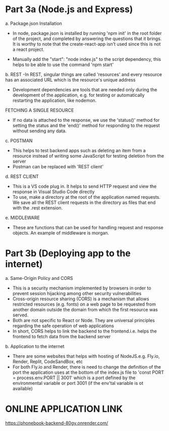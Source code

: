 # Part 3a (Node.js and Express)
a. Package.json Installation
- In node, package.json is installed by running 'npm init' in the root folder of the project, and completed by answering the questions that it brings. It is worthy to note that the create-react-app isn't used since this is not a react project.

- Manually add the  "start": "node index.js" to the script dependency, this helps to be able to use the command 'npm start'

b. REST
-In REST, singular things are called 'resources' and every resource has an associated URL which is the resource's unique address

- Development dependencies are tools that are needed only during the development of the application, e.g. for testing or automatically restarting the application, like nodemon.

FETCHING A SINGLE RESOURCE
- If no data is attached to the response, we use the 'status()' method for setting the status and the 'end()' method for responding to the request without sending any data.

c. POSTMAN
- This helps to test backend apps such as deleting an item from a resource instead of writing some JavaScript for testing deletion from the server
- Postman can be replaced with 'REST client'

d. REST CLIENT
- This is a VS code plug in. It helps to send HTTP request and view the response in Visual Studio Code directly  
- To use, make a directory at the root of the application named requests. We save all the REST client requests in the directory as files that end with the .rest extension.

e. MIDDLEWARE
- These are functions that can be used for handling request and response objects. An example of middleware is morgan.

# Part 3b (Deploying app to the internet)
a. Same-Origin Policy and CORS
- This is a security mechanism implemented by browsers in order to prevent session hijacking among other security vulnerabilities
- Cross-origin resource sharing (CORS) is a mechanism that allows restricted resources (e.g. fonts) on a web page to be requested from another domain outside the domain from which the first resource was served. 
- Both are not specific to React or Node. They are universal principles regarding the safe operation of web applications
- In short, CORS helps to link the backend to the frontend.i.e. helps the frontend to fetch data from the backend server 

b. Application to the internet
- There are some websites that helps with hosting of NodeJS.e.g. Fly.io, Render, Replit, CodeSandBox, etc
- For both Fly.io and Render, there is need to change the definition of the port the application uses at the bottom of the index.js file to 'const PORT = process.env.PORT || 3001' which is a port defined by the environmental variable or port 3001 (if the env'tal variable is ot available)

# ONLINE APPLICATION LINK
https://phonebook-backend-80gy.onrender.com/